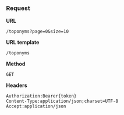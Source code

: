 ### Request

**URL**

`/toponyms?page=0&size=10`

**URL template**

`/toponyms`

**Method**

`GET`

**Headers**

`Authorization:Bearer{token}`  
`Content-Type:application/json;charset=UTF-8`  
`Accept:application/json`  
